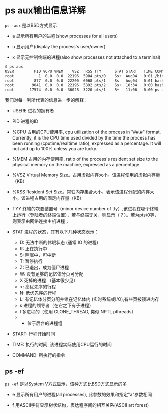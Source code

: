 # ps aux输出信息详解

`ps -aux` 是以BSD方式显示 

- a 显示所有用户的进程(show processes for all users) 

- u 显示用户(display the process's user/owner) 

- x 显示无控制终端的进程(also show processes not attached to a terminal)

```bash
$ ps aux
USER         PID %CPU %MEM    VSZ   RSS TTY      STAT START   TIME COMMAND
root           1  0.0  0.0  22196  5984 pts/0    Ss+  Aug04   0:01 /bin/bash
root         877  0.0  0.0  22200  6068 pts/1    Ss   Aug04   0:01 bash
root        9041  0.0  0.0  22196  5892 pts/2    Ss+  10:34   0:00 bash
root       17574  0.0  0.0  36028  3220 pts/1    R+   11:06   0:00 ps aux
```

我们对每一列所代表的信息进一步的解释：

- USERE 进程的拥有者

- PID 进程的ID

- %CPU 占用的CPU使用率, cpu utilization of the process in "##.#" format.  Currently, it is the CPU time used divided by the time the process has been running (cputime/realtime ratio), expressed as a percentage.  It will not add up to 100% unless you are lucky.


- %MEM 占用的内存使用率, ratio of the process's resident set size to the physical memory on the machine, expressed as a percentage.

- %VSZ Virtual Memory Size。占用虚拟内存大小。该进程使用的虚拟内存量（KB）

- %RSS Resident Set Size。常驻内存集合大小，表示该进程分配的内存大小。该进程占用的固定内存量（KB）

- TYY 终端的次要装置号（minor device number of tty）,该进程在哪个终端上运行（登陆者的终端位置），若与终端无关，则显示（？）。若为pts/0等，则表示由网络连接主机进程；

- STAT 进程的状态，其有以下几种状态表示：
  - D: 无法中断的休眠状态 (通常 IO 的进程)
  - R: 正在执行中
  - S: 睡眠中，可中断
  - T: 暂停执行
  - Z: 已退出，成为僵尸进程
  - W: 没有足够的记忆体分页可分配
  - X 死掉的进程  （基本很少见）
  - <: 高优先序的行程
  - N: 低优先序的行程
  - L: 有记忆体分页分配并锁在记忆体内 (实时系统或I/O),有些页被锁进内存
  - s 进程的领导者（在它之下有子进程）
  - l 多进程的（使用 CLONE_THREAD, 类似 NPTL pthreads）
  - + 位于后台的进程组

- START: 行程开始时间

- TIME: 执行的时间, 该进程实际使用CPU运行的时间

- COMMAND: 所执行的指令


## ps -ef
`ps -ef` 是以System V方式显示，该种方式比BSD方式显示的多 

- e 显示所有用户的进程(all processes), 此参数的效果和指定"a"参数相同 

- f 用ASCII字符显示树状结构，表达程序间的相互关系(ASCII art forest)

